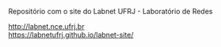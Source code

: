 Repositório com o site do Labnet UFRJ - Laboratório de Redes  

http://labnet.nce.ufrj.br  
https://labnetufrj.github.io/labnet-site/
